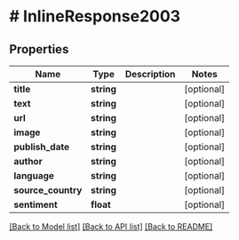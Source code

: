 # # InlineResponse2003

## Properties

Name | Type | Description | Notes
------------ | ------------- | ------------- | -------------
**title** | **string** |  | [optional]
**text** | **string** |  | [optional]
**url** | **string** |  | [optional]
**image** | **string** |  | [optional]
**publish_date** | **string** |  | [optional]
**author** | **string** |  | [optional]
**language** | **string** |  | [optional]
**source_country** | **string** |  | [optional]
**sentiment** | **float** |  | [optional]

[[Back to Model list]](../../README.md#models) [[Back to API list]](../../README.md#endpoints) [[Back to README]](../../README.md)
